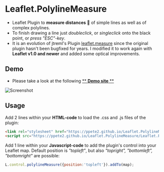 # Leaflet.PolylineMeasure
* Leaflet Plugin to **measure distances** :triangular_ruler: of simple lines as well as of complex polylines.
* To finish drawing a line just *doubleclick*, or *singleclick* onto the black point, or *press "ESC"-key*.
* It is an evolution of jtreml's Plugin [leaflet.measure](https://github.com/jtreml/leaflet.measure) since the original plugin hasn't been bugfixed for years. I modified it to work again with **Leaflet v1.0 and newer** and added some optical improvements.

## Demo
* Please take a look at the following [** **Demo site** **](https://ppete2.github.io/Leaflet.PolylineMeasure/demo.html)

![Screenshot](https://ppete2.github.io/Leaflet.PolylineMeasure/screenshot.jpg)

## Usage

Add 2 lines within your **HTML-code** to load the .css and .js files of the plugin:
```html
<link rel="stylesheet" href="https://ppete2.github.io/Leaflet.PolylineMeasure/Leaflet.PolylineMeasure.css" />
<script src="https://ppete2.github.io/Leaflet.PolylineMeasure/Leaflet.PolylineMeasure.js"></script>
```

Add 1 line within your **Javascript-code** to add the plugin's control into your Leaflet map. Default position is *"topleft"*, but also *"topright", "bottomleft", "bottomright"* are possible:
```javascript
L.control.polylineMeasure({position:'topleft'}).addTo(map);
```
